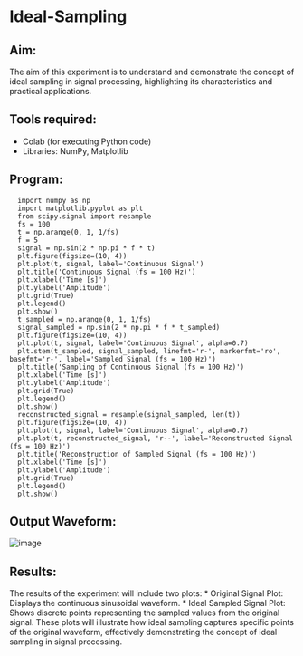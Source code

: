 # Ideal-Sampling
## Aim:

  The aim of this experiment is to understand and demonstrate the concept of ideal sampling in signal processing, highlighting its characteristics and practical applications.

## Tools required:
  
  * Colab (for executing Python code)
  * Libraries: NumPy, Matplotlib

## Program:
~~~
  import numpy as np
  import matplotlib.pyplot as plt
  from scipy.signal import resample
  fs = 100
  t = np.arange(0, 1, 1/fs) 
  f = 5
  signal = np.sin(2 * np.pi * f * t)
  plt.figure(figsize=(10, 4))
  plt.plot(t, signal, label='Continuous Signal')
  plt.title('Continuous Signal (fs = 100 Hz)')
  plt.xlabel('Time [s]')
  plt.ylabel('Amplitude')
  plt.grid(True)
  plt.legend()
  plt.show()
  t_sampled = np.arange(0, 1, 1/fs)
  signal_sampled = np.sin(2 * np.pi * f * t_sampled)
  plt.figure(figsize=(10, 4))
  plt.plot(t, signal, label='Continuous Signal', alpha=0.7)
  plt.stem(t_sampled, signal_sampled, linefmt='r-', markerfmt='ro', basefmt='r-', label='Sampled Signal (fs = 100 Hz)')
  plt.title('Sampling of Continuous Signal (fs = 100 Hz)')
  plt.xlabel('Time [s]')
  plt.ylabel('Amplitude')
  plt.grid(True)
  plt.legend()
  plt.show()
  reconstructed_signal = resample(signal_sampled, len(t))
  plt.figure(figsize=(10, 4))
  plt.plot(t, signal, label='Continuous Signal', alpha=0.7)
  plt.plot(t, reconstructed_signal, 'r--', label='Reconstructed Signal (fs = 100 Hz)')
  plt.title('Reconstruction of Sampled Signal (fs = 100 Hz)')
  plt.xlabel('Time [s]')
  plt.ylabel('Amplitude')
  plt.grid(True)
  plt.legend()
  plt.show()
~~~

## Output Waveform:

![image](https://github.com/user-attachments/assets/0674414f-553d-46c4-9ffb-d9d9d79ff29a)

## Results:

  The results of the experiment will include two plots:
    * Original Signal Plot:  Displays the continuous sinusoidal waveform.
    * Ideal Sampled Signal Plot: Shows discrete points representing the sampled values from the original signal.
  These plots will illustrate how ideal sampling captures specific points of the original waveform, effectively demonstrating the concept of ideal sampling in signal processing.
